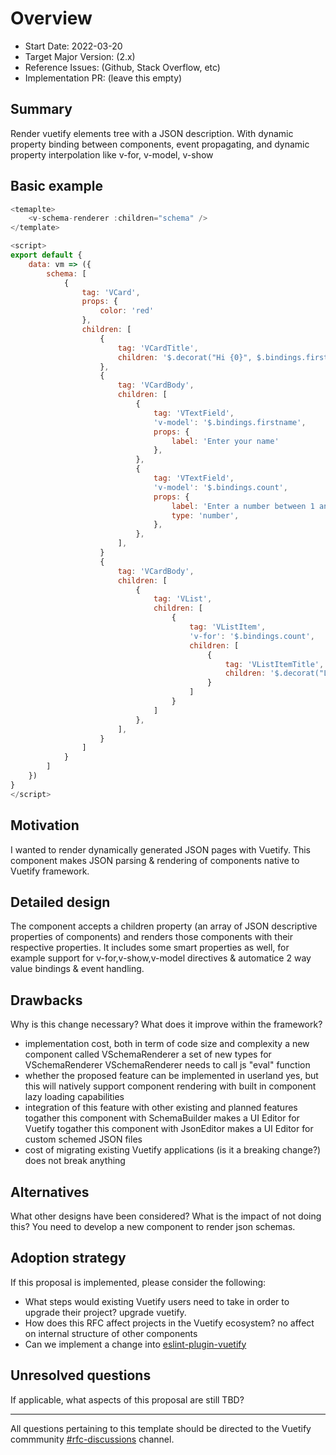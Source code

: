 # Overview

- Start Date: 2022-03-20
- Target Major Version: (2.x)
- Reference Issues: (Github, Stack Overflow, etc)
- Implementation PR: (leave this empty)

## Summary

Render vuetify elements tree with a JSON description.
With dynamic property binding between components, event propagating,
and dynamic property interpolation like v-for, v-model, v-show

## Basic example

```js
<temaplte>
    <v-schema-renderer :children="schema" />
</template>

<script>
export default {
    data: vm => ({
        schema: [
            {
                tag: 'VCard',
                props: {
                    color: 'red'
                },
                children: [
                    {
                        tag: 'VCardTitle',
                        children: '$.decorat("Hi {0}", $.bindings.firstname)',
                    },
                    {
                        tag: 'VCardBody',
                        children: [
                            {
                                tag: 'VTextField',
                                'v-model': '$.bindings.firstname',
                                props: {
                                    label: 'Enter your name'
                                },
                            },
                            {
                                tag: 'VTextField',
                                'v-model': '$.bindings.count',
                                props: {
                                    label: 'Enter a number between 1 and 10'
                                    type: 'number',
                                },
                            },
                        ],
                    }
                    {
                        tag: 'VCardBody',
                        children: [
                            {
                                tag: 'VList',
                                children: [
                                    {
                                        tag: 'VListItem',
                                        'v-for': '$.bindings.count',
                                        children: [
                                            {
                                                tag: 'VListItemTitle',
                                                children: '$.decorat("List item {0}", $.args[0])'
                                            }
                                        ]
                                    }
                                ]
                            },
                        ],
                    }
                ]
            }
        ]
    })
}
</script>
```

## Motivation

I wanted to render dynamically generated JSON pages with Vuetify.
This component makes JSON parsing & rendering of components native to Vuetify framework.

## Detailed design

The component accepts a children property (an array of JSON descriptive properties of components) and renders those components with their respective properties. It includes some smart properties as well, for example support for v-for,v-show,v-model directives & automatice 2 way value bindings & event handling.

## Drawbacks

Why is this change necessary? What does it improve within the framework?

- implementation cost, both in term of code size and complexity
    a new component called VSchemaRenderer
    a set of new types for VSchemaRenderer
    VSchemaRenderer needs to call js "eval" function
- whether the proposed feature can be implemented in userland
    yes, but this will natively support component rendering with built in component lazy loading capabilities
- integration of this feature with other existing and planned features
    togather this component with SchemaBuilder makes a UI Editor for Vuetify
    togather this component with JsonEditor makes a UI Editor for custom schemed JSON files
- cost of migrating existing Vuetify applications (is it a breaking change?)
    does not break anything

## Alternatives

What other designs have been considered? What is the impact of not doing this?
You need to develop a new component to render json schemas.

## Adoption strategy

If this proposal is implemented, please consider the following:

- What steps would existing Vuetify users need to take in order to upgrade their project?
    upgrade vuetify.
- How does this RFC affect projects in the Vuetify ecosystem?
    no affect on internal structure of other components
- Can we implement a change into [eslint-plugin-vuetify](https://github.com/vuetifyjs/eslint-plugin-vuetify)

## Unresolved questions

If applicable, what aspects of this proposal are still TBD?

---

All questions pertaining to this template should be directed to the Vuetify commmunity [#rfc-discussions](https://discord.gg/eXubxyJ) channel.
